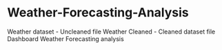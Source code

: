 # Weather-Forecasting-Analysis
  Weather dataset - Uncleaned file
  Weather Cleaned - Cleaned dataset file
  Dashboard Weather Forecasting analysis
